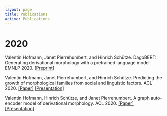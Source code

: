 ```yaml
---
layout: page
title: Publications
active: Publications
---
```

# 2020

Valentin Hofmann, Janet Pierrehumbert, and Hinrich Schütze. DagoBERT: Generating derivational morphology with a pretrained language model.
EMNLP 2020.
[\[Preprint\]](https://arxiv.org/pdf/2005.00672.pdf)

Valentin Hofmann, Janet Pierrehumbert, and Hinrich Schütze. Predicting the growth of morphological families from social and linguistic factors.
ACL 2020.
[\[Paper\]](https://www.aclweb.org/anthology/2020.acl-main.649.pdf) 
[\[Presentation\]](https://slideslive.com/38929182/predicting-the-growth-of-morphological-families-from-social-and-linguistic-factors)

Valentin Hofmann, Hinrich Schütze, and Janet Pierrehumbert. A graph auto-encoder model of derivational morphology. 
ACL 2020.
[\[Paper\]](https://www.aclweb.org/anthology/2020.acl-main.106.pdf)
[\[Presentation\]](https://slideslive.com/38929053/a-graph-autoencoder-model-of-derivational-morphology)